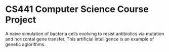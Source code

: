 # CS441 Computer Science Course Project
A naive simulation of bacteria cells evolving to resist antibiotics via mutation and horizontal gene transfer. This artificial intelligence is an example of genetic aglorithms.